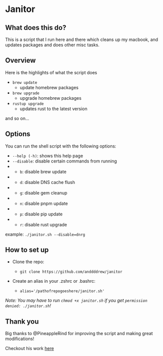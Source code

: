 # Janitor

## What does this do?

This is a script that I run here and there which cleans up my macbook, and updates packages and does other misc tasks.

## Overview

Here is the highlights of what the script does
- `brew update`
  - update homebrew packages
- `brew upgrade`
  - upgrade homebrew packages
- `rustup upgrade`
  - updates rust to the latest version

 and so on...

## Options

You can run the shell script with the following options:

- `--help (-h)`: shows this help page
- `--disable`: disable certain commands from running
- - `b`: disable brew update
- - `d`: disable DNS cache flush
- - `g`: disable gem cleanup
- - `n`: disable pnpm update
- - `p`: disable pip update
- - `r`: disable rust upgrade

example: `./janitor.sh --disable=dnrg`

## How to set up

- Clone the repo:
  - `git clone https://github.com/anddddrew/janitor`
  
- Create an alias in your .zshrc or .bashrc:
  - `alias='/pathofrepogoeshere/janitor.sh'`

*Note: You may have to run `chmod +x janitor.sh` if you get `permission denied: ./janitor.sh`!*

## Thank you

Big thanks to @PineappleRind for improving the script and making great modifications! 

Checkout his work [here](https://pineapplerind.xyz)
